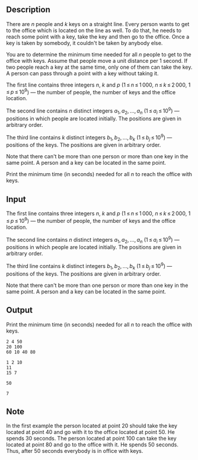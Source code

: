 ## Description

<div><p>There are <span class="tex-span"><i>n</i></span> people and <span class="tex-span"><i>k</i></span> keys on a straight line. Every person wants to get to the office which is located on the line as well. To do that, he needs to reach some point with a key, take the key and then go to the office. Once a key is taken by somebody, it couldn't be taken by anybody else.</p><p>You are to determine the minimum time needed for all <span class="tex-span"><i>n</i></span> people to get to the office with keys. Assume that people move a unit distance per <span class="tex-span">1</span> second. If two people reach a key at the same time, only one of them can take the key. A person can pass through a point with a key without taking it.</p></div><div class="input-specification"><p>The first line contains three integers <span class="tex-span"><i>n</i></span>, <span class="tex-span"><i>k</i></span> and <span class="tex-span"><i>p</i></span> (<span class="tex-span">1 ≤ <i>n</i> ≤ 1 000</span>, <span class="tex-span"><i>n</i> ≤ <i>k</i> ≤ 2 000</span>, <span class="tex-span">1 ≤ <i>p</i> ≤ 10<sup class="upper-index">9</sup></span>) — the number of people, the number of keys and the office location.</p><p>The second line contains <span class="tex-span"><i>n</i></span> distinct integers <span class="tex-span"><i>a</i><sub class="lower-index">1</sub>, <i>a</i><sub class="lower-index">2</sub>, ..., <i>a</i><sub class="lower-index"><i>n</i></sub></span> (<span class="tex-span">1 ≤ <i>a</i><sub class="lower-index"><i>i</i></sub> ≤ 10<sup class="upper-index">9</sup></span>) — positions in which people are located initially. The positions are given in arbitrary order.</p><p>The third line contains <span class="tex-span"><i>k</i></span> distinct integers <span class="tex-span"><i>b</i><sub class="lower-index">1</sub>, <i>b</i><sub class="lower-index">2</sub>, ..., <i>b</i><sub class="lower-index"><i>k</i></sub></span> (<span class="tex-span">1 ≤ <i>b</i><sub class="lower-index"><i>j</i></sub> ≤ 10<sup class="upper-index">9</sup></span>) — positions of the keys. The positions are given in arbitrary order.</p><p>Note that there can't be more than one person or more than one key in the same point. A person and a key can be located in the same point.</p></div><div class="output-specification"><p>Print the minimum time (in seconds) needed for all <span class="tex-span"><i>n</i></span> to reach the office with keys.</p></div>

## Input

<p>The first line contains three integers <span class="tex-span"><i>n</i></span>, <span class="tex-span"><i>k</i></span> and <span class="tex-span"><i>p</i></span> (<span class="tex-span">1 ≤ <i>n</i> ≤ 1 000</span>, <span class="tex-span"><i>n</i> ≤ <i>k</i> ≤ 2 000</span>, <span class="tex-span">1 ≤ <i>p</i> ≤ 10<sup class="upper-index">9</sup></span>) — the number of people, the number of keys and the office location.</p><p>The second line contains <span class="tex-span"><i>n</i></span> distinct integers <span class="tex-span"><i>a</i><sub class="lower-index">1</sub>, <i>a</i><sub class="lower-index">2</sub>, ..., <i>a</i><sub class="lower-index"><i>n</i></sub></span> (<span class="tex-span">1 ≤ <i>a</i><sub class="lower-index"><i>i</i></sub> ≤ 10<sup class="upper-index">9</sup></span>) — positions in which people are located initially. The positions are given in arbitrary order.</p><p>The third line contains <span class="tex-span"><i>k</i></span> distinct integers <span class="tex-span"><i>b</i><sub class="lower-index">1</sub>, <i>b</i><sub class="lower-index">2</sub>, ..., <i>b</i><sub class="lower-index"><i>k</i></sub></span> (<span class="tex-span">1 ≤ <i>b</i><sub class="lower-index"><i>j</i></sub> ≤ 10<sup class="upper-index">9</sup></span>) — positions of the keys. The positions are given in arbitrary order.</p><p>Note that there can't be more than one person or more than one key in the same point. A person and a key can be located in the same point.</p>

## Output

<p>Print the minimum time (in seconds) needed for all <span class="tex-span"><i>n</i></span> to reach the office with keys.</p>





```input1
2 4 50
20 100
60 10 40 80

```




```input2
1 2 10
11
15 7

```




```output1
50

```




```output2
7

```



## Note

<p>In the first example the person located at point <span class="tex-span">20</span> should take the key located at point <span class="tex-span">40</span> and go with it to the office located at point <span class="tex-span">50</span>. He spends <span class="tex-span">30</span> seconds. The person located at point <span class="tex-span">100</span> can take the key located at point <span class="tex-span">80</span> and go to the office with it. He spends <span class="tex-span">50</span> seconds. Thus, after <span class="tex-span">50</span> seconds everybody is in office with keys.</p>
